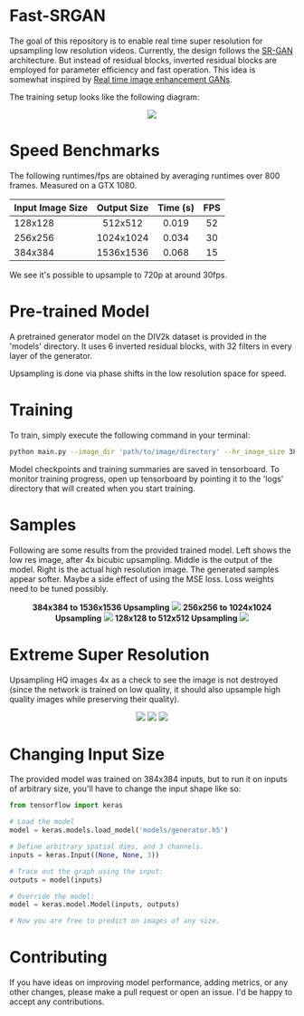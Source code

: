 # Fast-SRGAN
The goal of this repository is to enable real time super resolution for upsampling low resolution videos. Currently, the design follows the [SR-GAN](https://arxiv.org/pdf/1609.04802.pdf) architecture. But instead of residual blocks, inverted residual blocks are employed for parameter efficiency and fast operation. This idea is somewhat inspired by [Real time image enhancement GANs](http://www.micc.unifi.it/seidenari/wp-content/papercite-data/pdf/caip_2019.pdf).

The training setup looks like the following diagram:

<p align="center">
  <img src="https://user-images.githubusercontent.com/4294680/67164120-22157480-f377-11e9-87c1-5b6acace0e47.png">
</p>

# Speed Benchmarks
The following runtimes/fps are obtained by averaging runtimes over 800 frames. Measured on a GTX 1080.

| Input Image Size  | Output Size   | Time (s)  | FPS |
|   -------------   |:-------------:|:---------:|:---:|
|     128x128       |     512x512   |   0.019   | 52  |
|     256x256       |    1024x1024  |   0.034   | 30  |
|     384x384       |    1536x1536  |   0.068   | 15  |

We see it's possible to upsample to 720p at around 30fps.

# Pre-trained Model
A pretrained generator model on the DIV2k dataset is provided in the 'models' directory. It uses 6 inverted residual blocks, with 32 filters in every layer of the generator. 

Upsampling is done via phase shifts in the low resolution space for speed.

# Training
To train, simply execute the following command in your terminal:
```bash
python main.py --image_dir 'path/to/image/directory' --hr_image_size 384 --lr 1e-4 --save_iter 200 --epochs 10 --batch_size 14
```
Model checkpoints and training summaries are saved in tensorboard. To monitor training progress, open up tensorboard by pointing it to the 'logs' directory that will created when you start training.

# Samples
Following are some results from the provided trained model. Left shows the low res image, after 4x bicubic upsampling. Middle is the output of the model. Right is the actual high resolution image. The generated samples appear softer. Maybe a side effect of using the MSE loss. Loss weights need to be tuned possibly.

<p align="center">
  <b>384x384 to 1536x1536 Upsampling</b>
  <img src="https://user-images.githubusercontent.com/4294680/67642055-4f7a9900-f908-11e9-93d7-5efc902bd81c.png"> 
  <b>256x256 to 1024x1024 Upsampling</b>
  <img src="https://user-images.githubusercontent.com/4294680/67642086-8fda1700-f908-11e9-8428-8a69ea86dedb.png">
  <b>128x128 to 512x512 Upsampling</b>
  <img src="https://user-images.githubusercontent.com/4294680/67641979-5ead1700-f907-11e9-866c-b72d2e1dec8a.png">
</p>

# Extreme Super Resolution
Upsampling HQ images 4x as a check to see the image is not destroyed (since the network is trained on low quality, it should also upsample high quality images while preserving their quality).

<p align="center">
  <img src="https://user-images.githubusercontent.com/4294680/67641915-b434f400-f906-11e9-88d1-44a7f2a80923.png">
  <img src="https://user-images.githubusercontent.com/4294680/67641917-b8611180-f906-11e9-8539-81f17d69653f.png">
  <img src="https://user-images.githubusercontent.com/4294680/67641946-fbbb8000-f906-11e9-95af-2873eb01e2ec.png">
</p>

# Changing Input Size
The provided model was trained on 384x384 inputs, but to run it on inputs of arbitrary size, you'll have to change the input shape like so:

```python
from tensorflow import keras

# Load the model
model = keras.models.load_model('models/generator.h5')

# Define arbitrary spatial dims, and 3 channels.
inputs = keras.Input((None, None, 3))

# Trace out the graph using the input:
outputs = model(inputs)

# Override the model:
model = keras.model.Model(inputs, outputs)

# Now you are free to predict on images of any size.
```

# Contributing
If you have ideas on improving model performance, adding metrics, or any other changes, please make a pull request or open an issue. I'd be happy to accept any contributions.

